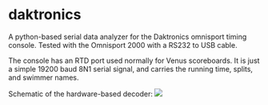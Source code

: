 daktronics
==========

A python-based serial data analyzer for the Daktronics omnisport timing console. Tested with the Omnisport 2000 with a RS232 to USB cable. 

The console has an RTD port used normally for Venus scoreboards. It is just a simple 19200 baud 8N1 serial signal, and carries the running time, splits, and swimmer names.

Schematic of the hardware-based decoder:
<img src='https://github.com/xyk2/daktronics/blob/master/new_schematic.png'/>
